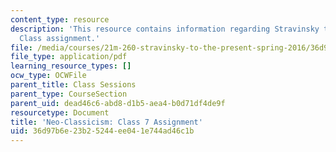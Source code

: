 ```yaml
---
content_type: resource
description: 'This resource contains information regarding Stravinsky to the present:
  Class assignment.'
file: /media/courses/21m-260-stravinsky-to-the-present-spring-2016/36d97b6e23b25244ee041e744ad46c1b_MIT21M_260S16_assn07.pdf
file_type: application/pdf
learning_resource_types: []
ocw_type: OCWFile
parent_title: Class Sessions
parent_type: CourseSection
parent_uid: dead46c6-abd8-d1b5-aea4-b0d71df4de9f
resourcetype: Document
title: 'Neo-Classicism: Class 7 Assignment'
uid: 36d97b6e-23b2-5244-ee04-1e744ad46c1b
---
```

